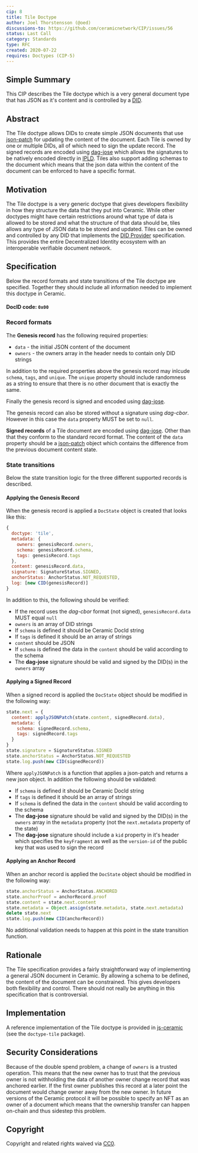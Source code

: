 ```yaml
---
cip: 8
title: Tile Doctype
author: Joel Thorstensson (@oed)
discussions-to: https://github.com/ceramicnetwork/CIP/issues/56
status: Last Call
category: Standards
type: RFC
created: 2020-07-22
requires: Doctypes (CIP-5)
---
```


## Simple Summary

This CIP describes the Tile doctype which is a very general document type that has JSON as it's content and is controlled by a [DID](https://w3c.github.io/did-core/).


## Abstract

The Tile doctype allows DIDs to create simple JSON documents that use [json-patch](http://jsonpatch.com/) for updating the content of the document. Each Tile is owned by one or multiple DIDs, all of which need to sign the update record. The signed records are encoded using [dag-jose](https://github.com/ceramicnetwork/js-dag-jose) which allows the signatures to be natively encoded directly in [IPLD](ipld.io). Tiles also support adding schemas to the document which means that the json data within the content of the document can be enforced to have a specific format.


## Motivation

The Tile doctype is a very generic doctype that gives developers flexibility in how they structure the data that they put into Ceramic. While other doctypes might have certain restrictions around what type of data is allowed to be stored and what the structure of that data should be, tiles allows any type of JSON data to be stored and updated. Tiles can be owned and controlled by any DID that implements the [DID Provider](https://github.com/ceramicnetwork/CIP/issues/4) specification. This provides the entire Decentralized Identity ecosystem with an interoperable verifiable document network.


## Specification

Below the record formats and state transitions of the Tile doctype are specified. Together they should include all information needed to implement this doctype in Ceramic.

#### DocID code: `0x00`

### Record formats

The **Genesis record** has the following required properties:

* `data` - the initial JSON content of the document
* `owners` - the owners array in the header needs to contain only DID strings

In addition to the required properties above the genesis record may inlcude `schema`, `tags`, and `unique`. The `unique` property should include randomness as a string to ensure that there is no other document that is exactly the same.

Finally the genesis record is signed and encoded using [dag-jose](https://github.com/ceramicnetwork/js-dag-jose).

The genesis record can also be stored without a signature using *dag-cbor*. However in this case the `data` property MUST be set to `null`.

**Signed records** of a Tile document are encoded using [dag-jose](https://github.com/ceramicnetwork/js-dag-jose). Other than that they conform to the standard record format. The content of the `data` property should be a [json-patch](http://jsonpatch.com/) object which contains the difference from the previous document content state.

### State transitions

Below the state transition logic for the three different supported records is described.

#### Applying the Genesis Record

When the genesis record is applied a `DocState` object is created that looks like this:

```js
{
  doctype: 'tile',
  metadata: {
    owners: genesisRecord.owners,
    schema: genesisRecord.schema,
    tags: genesisRecord.tags
  },
  content: genesisRecord.data,
  signature: SignatureStatus.SIGNED,
  anchorStatus: AnchorStatus.NOT_REQUESTED,
  log: [new CID(genesisRecord)]
}
```

In addition to this, the following should be verified:

* If the record uses the *dag-cbor* format (not signed), `genesisRecord.data` MUST equal `null`
* `owners` is an array of DID strings
* If `schema` is defined it should be Ceramic DocId string
* If `tags` is defined it should be an array of strings
* `content` should be JSON
* If `schema` is defined the data in the `content` should be valid according to the schema
* The **dag-jose** signature should be valid and signed by the DID(s) in the `owners` array


#### Applying a Signed Record

When a signed record is applied the `DocState` object should be modified in the following way:

```js
state.next = {
  content: applyJSONPatch(state.content, signedRecord.data),
  metadata: {
    schema: signedRecord.schema,
    tags: signedRecord.tags
  }
}
state.signature = SignatureStatus.SIGNED
state.anchorStatus = AnchorStatus.NOT_REQUESTED
state.log.push(new CID(signedRecord))

```

Where `applyJSONPatch` is a function that applies a json-patch and returns a new json object. In addition the following should be validated:

* If `schema` is defined it should be Ceramic DocId string
* If `tags` is defined it should be an array of strings
* If `schema` is defined the data in the `content` should be valid according to the schema
* The **dag-jose** signature should be valid and signed by the DID(s) in the `owners` array in the `metadata` property (not the `next.metadata` property of the state)
* The **dag-jose** signature should include a `kid` property in it's header which specifies the `keyFragment` as well as the `version-id` of the public key that was used to sign the record

#### Applying an Anchor Record

When an anchor record is applied the `DocState` object should be modified in the following way:

```js
state.anchorStatus = AnchorStatus.ANCHORED
state.anchorProof = anchorRecord.proof
state.content = state.next.content
state.metadata = Object.assign(state.metadata, state.next.metadata)
delete state.next
state.log.push(new CID(anchorRecord))
```

No additional validation needs to happen at this point in the state transition function.


## Rationale

The Tile specification provides a fairly straightforward way of implementing a general JSON document in Ceramic. By allowing a schema to be defined, the content of the document can be constrained. This gives developers both flexibility and control. There should not really be anything in this specification that is controversial.


## Implementation

A reference implementation of the Tile doctype is provided in [js-ceramic](https://github.com/ceramicnetwork/js-ceramic) (see the `doctype-tile` package).


## Security Considerations

Because of the double spend problem, a change of `owners` is a trusted operation. This means that the new owner has to trust that the previous owner is not withholding the data of another owner change record that was anchored earlier. If the first owner publishes this record at a later point the document would change owner away from the new owner. In future versions of the Ceramic protocol it will be possible to specify an NFT as an owner of a document which means that the ownership transfer can happen on-chain and thus sidestep this problem.


## Copyright

Copyright and related rights waived via [CC0](https://creativecommons.org/publicdomain/zero/1.0/).